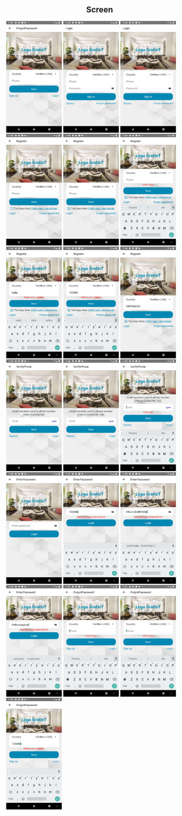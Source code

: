<!DOCTYPE html>
<html>
<head>
</head>
<body>
<h2 align="center">Screen</h2>
<div class="gallery" >
   <img src="./imageReviews/1.png" alt="Cinque Terre" width="150" height="300">
    <img src="./imageReviews/2.png" alt="Cinque Terre" width="150" height="300">
    <img src="./imageReviews/3.png" alt="Cinque Terre" width="150" height="300">
    <img src="./imageReviews/4.png" alt="Cinque Terre" width="150" height="300">
    <img src="./imageReviews/5.png" alt="Cinque Terre" width="150" height="300">
    <img src="./imageReviews/6.png" alt="Cinque Terre" width="150" height="300">
    <img src="./imageReviews/7.png" alt="Cinque Terre" width="150" height="300">
    <img src="./imageReviews/8.png" alt="Cinque Terre" width="150" height="300">
    <img src="./imageReviews/9.png" alt="Cinque Terre" width="150" height="300">
    <img src="./imageReviews/10.png" alt="Cinque Terre" width="150" height="300">
    <img src="./imageReviews/11.png" alt="Cinque Terre" width="150" height="300">
    <img src="./imageReviews/12.png" alt="Cinque Terre" width="150" height="300">
    <img src="./imageReviews/13.png" alt="Cinque Terre" width="150" height="300">
    <img src="./imageReviews/14.png" alt="Cinque Terre" width="150" height="300">
    <img src="./imageReviews/15.png" alt="Cinque Terre" width="150" height="300">
    <img src="./imageReviews/16.png" alt="Cinque Terre" width="150" height="300">
    <img src="./imageReviews/17.png" alt="Cinque Terre" width="150" height="300">
    <img src="./imageReviews/18.png" alt="Cinque Terre" width="150" height="300">
    <img src="./imageReviews/19.png" alt="Cinque Terre" width="150" height="300">
</div>
</body>
</html>
